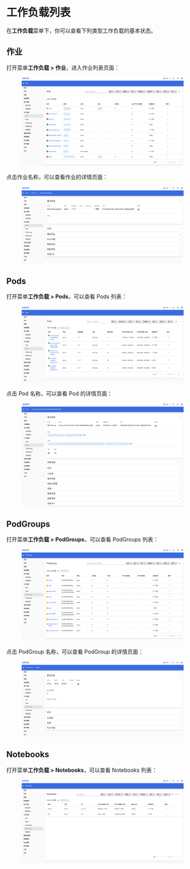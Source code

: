 # 工作负载列表

在**工作负载**菜单下，你可以查看下列类型工作负载的基本状态。

## 作业

打开菜单**工作负载 > 作业**，进入作业列表页面：

<figure class="screenshot">
  <img alt="job-list" src="../../assets/cluster-admin-ui/workloads/workload-list/job-list.png" />
</figure>

点击作业名称，可以查看作业的详情页面：

<figure class="screenshot">
  <img alt="job-detail" src="../../assets/cluster-admin-ui/workloads/workload-list/job-detail.png" />
</figure>

## Pods

打开菜单**工作负载 > Pods**，可以查看 Pods 列表：

<figure class="screenshot">
  <img alt="pod-list" src="../../assets/cluster-admin-ui/workloads/workload-list/pod-list.png" />
</figure>

点击 Pod 名称，可以查看 Pod 的详情页面：

<figure class="screenshot">
  <img alt="pod-detail" src="../../assets/cluster-admin-ui/workloads/workload-list/pod-detail.png" />
</figure>

## PodGroups

打开菜单**工作负载 > PodGroups**，可以查看 PodGroups 列表：

<figure class="screenshot">
  <img alt="podgroup-list" src="../../assets/cluster-admin-ui/workloads/workload-list/podgroup-list.png" />
</figure>

点击 PodGroup 名称，可以查看 PodGroup 的详情页面：

<figure class="screenshot">
  <img alt="podgroup-detail" src="../../assets/cluster-admin-ui/workloads/workload-list/podgroup-detail.png" />
</figure>

## Notebooks

打开菜单**工作负载 > Notebooks**，可以查看 Notebooks 列表：

<figure class="screenshot">
  <img alt="notebook-list" src="../../assets/cluster-admin-ui/workloads/workload-list/notebook-list.png" />
</figure>
